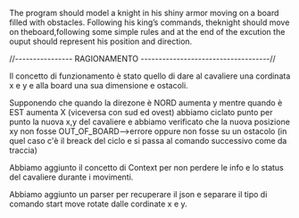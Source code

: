 The program should model a knight in his shiny armor moving on a
board filled with obstacles.
Following his king’s commands,
theknight should move on theboard,following some simple
rules and at the end of the excution the ouput should represent his position
and direction.

//---------------- RAGIONAMENTO ------------------------------------//

Il concetto di funzionamento è stato quello di dare al cavaliere una cordinata x e y
e alla board una sua dimensione e ostacoli.

Supponendo che quando la direzone è NORD aumenta y mentre quando è EST aumenta X
(viceversa con sud ed ovest) abbiamo ciclato punto per punto la nuova x,y del cavaliere
e abbiamo verificato che la nuova posizione xy non fosse OUT_OF_BOARD-->errore
oppure non fosse su un ostacolo (in quel caso c'è il breack del ciclo e si passa al 
comando successivo come da traccia)

Abbiamo aggiunto il concetto di Context per non perdere le info e lo status del cavaliere
durante i movimenti.

Abbiamo aggiunto un parser per recuperare il json e separare il tipo di comando
start move rotate dalle cordinate x e y.


